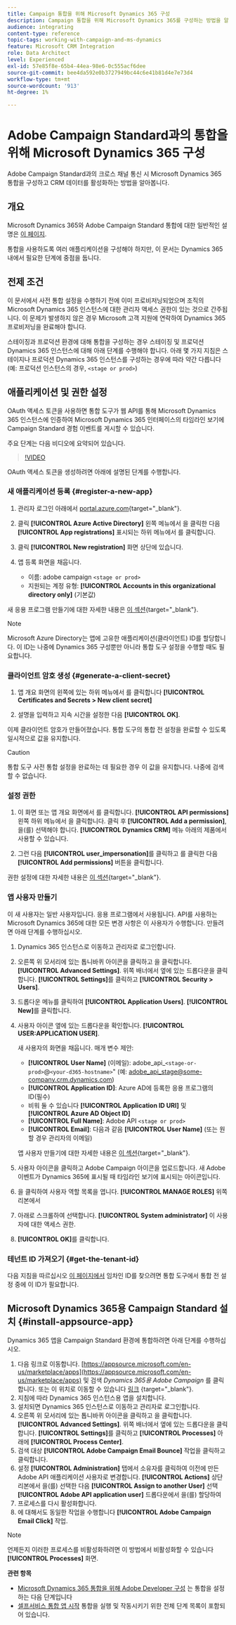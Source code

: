 ```yaml
---
title: Campaign 통합을 위해 Microsoft Dynamics 365 구성
description: Campaign 통합을 위해 Microsoft Dynamics 365를 구성하는 방법을 알아봅니다.
audience: integrating
content-type: reference
topic-tags: working-with-campaign-and-ms-dynamics
feature: Microsoft CRM Integration
role: Data Architect
level: Experienced
exl-id: 57e85f8e-65b4-44ea-98e6-0c555acf6dee
source-git-commit: bee4da592e0b3727949bc44c6e41b81d4e7e73d4
workflow-type: tm+mt
source-wordcount: '913'
ht-degree: 1%

---
```


# Adobe Campaign Standard과의 통합을 위해 Microsoft Dynamics 365 구성

Adobe Campaign Standard과의 크로스 채널 통신 시 Microsoft Dynamics 365 통합을 구성하고 CRM 데이터를 활성화하는 방법을 알아봅니다.

## 개요

Microsoft Dynamics 365와 Adobe Campaign Standard 통합에 대한 일반적인 설명은 [이 페이지](../../integrating/using/d365-acs-get-started.md).

통합을 사용하도록 여러 애플리케이션을 구성해야 하지만, 이 문서는 Dynamics 365 내에서 필요한 단계에 중점을 둡니다.

## 전제 조건

이 문서에서 사전 통합 설정을 수행하기 전에 이미 프로비저닝되었으며 조직의 Microsoft Dynamics 365 인스턴스에 대한 관리자 액세스 권한이 있는 것으로 간주됩니다.  이 문제가 발생하지 않은 경우 Microsoft 고객 지원에 연락하여 Dynamics 365 프로비저닝을 완료해야 합니다.

스테이징과 프로덕션 환경에 대해 통합을 구성하는 경우 스테이징 및 프로덕션 Dynamics 365 인스턴스에 대해 아래 단계를 수행해야 합니다. 아래 몇 가지 지침은 스테이지나 프로덕션 Dynamics 365 인스턴스를 구성하는 경우에 따라 약간 다릅니다(예: 프로덕션 인스턴스의 경우, `<stage or prod>`)

## 애플리케이션 및 권한 설정

OAuth 액세스 토큰을 사용하면 통합 도구가 웹 API를 통해 Microsoft Dynamics 365 인스턴스에 인증하여 Microsoft Dynamics 365 인터페이스의 타임라인 보기에 Campaign Standard 경험 이벤트를 게시할 수 있습니다.

주요 단계는 다음 비디오에 요약되어 있습니다.

>[!VIDEO](https://video.tv.adobe.com/v/27637)

OAuth 액세스 토큰을 생성하려면 아래에 설명된 단계를 수행합니다.

### 새 애플리케이션 등록 {#register-a-new-app}

1. 관리자 로그인 아래에서 [portal.azure.com](https://portal.azure.com){target="_blank"}.

1. 클릭 **[!UICONTROL Azure Active Directory]** 왼쪽 메뉴에서 을 클릭한 다음 **[!UICONTROL App registrations]** 표시되는 하위 메뉴에서 를 클릭합니다.

1. 클릭 **[!UICONTROL New registration]** 화면 상단에 있습니다.

1. 앱 등록 화면을 채웁니다.

   * 이름: adobe campaign `<stage or prod>`
   * 지원되는 계정 유형: **[!UICONTROL Accounts in this organizational directory only]** (기본값)

새 응용 프로그램 만들기에 대한 자세한 내용은 [이 섹션](https://docs.microsoft.com/en-us/azure/active-directory/develop/quickstart-register-app){target="_blank"}.

>[!NOTE]
>
>Microsoft Azure Directory는 앱에 고유한 애플리케이션(클라이언트) ID를 할당합니다. 이 ID는 나중에 Dynamics 365 구성뿐만 아니라 통합 도구 설정을 수행할 때도 필요합니다.

### 클라이언트 암호 생성 {#generate-a-client-secret}

1. 앱 개요 화면의 왼쪽에 있는 하위 메뉴에서 를 클릭합니다 **[!UICONTROL Certificates and Secrets > New client secret]**

1. 설명을 입력하고 지속 시간을 설정한 다음 **[!UICONTROL OK]**.

이제 클라이언트 암호가 만들어졌습니다. 통합 도구의 통합 전 설정을 완료할 수 있도록 일시적으로 값을 유지합니다.

>[!CAUTION]
>
>통합 도구 사전 통합 설정을 완료하는 데 필요한 경우 이 값을 유지합니다. 나중에 검색할 수 없습니다.


### 설정 권한

1. 이 화면 또는 앱 개요 화면에서 를 클릭합니다. **[!UICONTROL API permissions]** 왼쪽 하위 메뉴에서 을 클릭합니다.  클릭 후 **[!UICONTROL Add a permission]**, 을(를) 선택해야 합니다. **[!UICONTROL Dynamics CRM]** 메뉴 아래의 제품에서 사용할 수 있습니다.

1. 그런 다음 **[!UICONTROL user_impersonation]**&#x200B;를 클릭하고 를 클릭한 다음 **[!UICONTROL Add permissions]** 버튼을 클릭합니다.

권한 설정에 대한 자세한 내용은 [이 섹션](https://docs.microsoft.com/en-us/azure/active-directory/develop/quickstart-configure-app-access-web-apis#add-permissions-to-access-web-apis){target="_blank"}.

### 앱 사용자 만들기

이 새 사용자는 일반 사용자입니다. 응용 프로그램에서 사용됩니다. API를 사용하는 Microsoft Dynamics 365에 대한 모든 변경 사항은 이 사용자가 수행합니다. 만들려면 아래 단계를 수행하십시오.

1. Dynamics 365 인스턴스로 이동하고 관리자로 로그인합니다.

1. 오른쪽 위 모서리에 있는 톱니바퀴 아이콘을 클릭하고 을 클릭합니다. **[!UICONTROL Advanced Settings]**. 위쪽 배너에서 옆에 있는 드롭다운을 클릭합니다. **[!UICONTROL Settings]**&#x200B;를 클릭하고 **[!UICONTROL Security > Users]**.

1. 드롭다운 메뉴를 클릭하여 **[!UICONTROL Application Users]**. **[!UICONTROL New]**&#x200B;를 클릭합니다.

1. 사용자 아이콘 옆에 있는 드롭다운을 확인합니다. **[!UICONTROL USER:APPLICATION USER]**.

   새 사용자의 화면을 채웁니다.  매개 변수 제안:

   * **[!UICONTROL User Name]** (이메일): adobe_api_`<stage-or-prod>`@`<your-d365-hostname>`&quot; (예: adobe_api_stage@some-company.crm.dynamics.com)
   * **[!UICONTROL Application ID]**: Azure AD에 등록한 응용 프로그램의 ID(필수)
   * 비워 둘 수 있습니다 **[!UICONTROL Application ID URI]** 및 **[!UICONTROL Azure AD Object ID]**
   * **[!UICONTROL Full Name]**: Adobe API `<stage or prod>`
   * **[!UICONTROL Email]**: 다음과 같음 **[!UICONTROL User Name]** (또는 원할 경우 관리자의 이메일)

   앱 사용자 만들기에 대한 자세한 내용은 [이 섹션](https://docs.microsoft.com/en-gb/power-platform/admin/create-users-assign-online-security-roles#create-an-application-user){target="_blank"}.

1. 사용자 아이콘을 클릭하고 Adobe Campaign 아이콘을 업로드합니다. 새 Adobe 이벤트가 Dynamics 365에 표시될 때 타임라인 보기에 표시되는 아이콘입니다.

1. 을 클릭하여 사용자 역할 목록을 엽니다. **[!UICONTROL MANAGE ROLES]** 위쪽 리본에서

1. 아래로 스크롤하여 선택합니다. **[!UICONTROL System administrator]** 이 사용자에 대한 액세스 권한.

1. **[!UICONTROL OK]**&#x200B;를 클릭합니다.

### 테넌트 ID 가져오기 {#get-the-tenant-id}

다음 지침을 따르십시오 [이 페이지에서](https://docs.microsoft.com/en-us/onedrive/find-your-office-365-tenant-id) 임차인 ID를 찾으려면  통합 도구에서 통합 전 설정 중에 이 ID가 필요합니다.

## Microsoft Dynamics 365용 Campaign Standard 설치 {#install-appsource-app}

Dynamics 365 앱을 Campaign Standard 환경에 통합하려면 아래 단계를 수행하십시오.

1. 다음 링크로 이동합니다. [https://appsource.microsoft.com/en-us/marketplace/apps](https://appsource.microsoft.com/en-us/marketplace/apps) 및 검색 _Dynamics 365용 Adobe Campaign_ 를 클릭합니다.
또는 이 위치로 이동할 수 있습니다 [링크](https://appsource.microsoft.com/en-us/product/dynamics-365/adobecampaign.re4snj-a4n7-5t6y-a14br-d5d1b?flightCodes=adobesignhide&amp;tab=Overview)
{target="_blank"}.
1. 지침에 따라 Dynamics 365 인스턴스용 앱을 설치합니다.
1. 설치되면 Dynamics 365 인스턴스로 이동하고 관리자로 로그인합니다.
1. 오른쪽 위 모서리에 있는 톱니바퀴 아이콘을 클릭하고 을 클릭합니다. **[!UICONTROL Advanced Settings]**. 위쪽 배너에서 옆에 있는 드롭다운을 클릭합니다. **[!UICONTROL Settings]**&#x200B;를 클릭하고 **[!UICONTROL Processes]** 아래에 **[!UICONTROL Process Center]**.
1. 검색 대상 **[!UICONTROL Adobe Campaign Email Bounce]** 작업을 클릭하고 클릭합니다.
1. 설정 **[!UICONTROL Administration]** 탭에서 소유자를 클릭하여 이전에 만든 Adobe API 애플리케이션 사용자로 변경합니다. **[!UICONTROL Actions]** 상단 리본에서 을(를) 선택한 다음 **[!UICONTROL Assign to another User]** 선택 **[!UICONTROL Adobe API application user]** 드롭다운에서 을(를) 할당하여
1. 프로세스를 다시 활성화합니다.
1. 에 대해서도 동일한 작업을 수행합니다 **[!UICONTROL Adobe Campaign Email Click]** 작업.

>[!NOTE]
>
>언제든지 이러한 프로세스를 비활성화하려면 이 방법에서 비활성화할 수 있습니다 **[!UICONTROL Processes]** 화면.

**관련 항목**

* [Microsoft Dynamics 365 통합을 위해 Adobe Developer 구성](../../integrating/using/d365-acs-configure-adobe-io.md) 는 통합을 설정하는 다음 단계입니다
* [셀프서비스 통합 앱 시작](../../integrating/using/d365-acs-self-service-app-quick-start-guide.md) 통합을 실행 및 작동시키기 위한 전체 단계 목록이 포함되어 있습니다.
